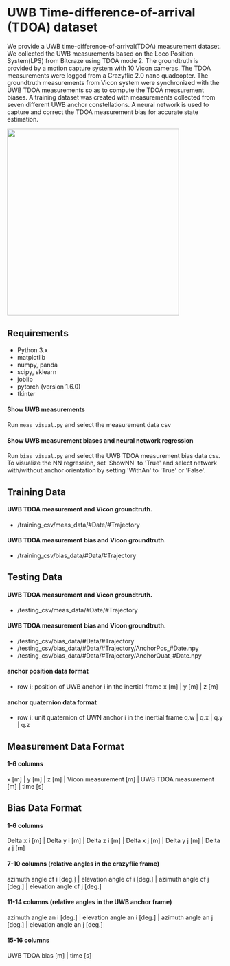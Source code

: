 # UWB Time-difference-of-arrival (TDOA) dataset
We provide a UWB time-difference-of-arrival(TDOA) measurement dataset. We collected the UWB measurements based on the Loco Position System(LPS) from Bitcraze using TDOA mode 2. The groundtruth is provided by a motion capture system with 10 Vicon cameras. The TDOA measurements were logged from a Crazyflie 2.0 nano quadcopter. The groundtruth measurements from Vicon system were synchronized with the UWB TDOA measurements so as to compute the TDOA measurement biases. A training dataset was created with measurements collected from seven different UWB anchor constellations. A neural network is used to capture and correct the TDOA measurement bias for accurate state estimation.    

<p align="left">
  <img width="400" height="435" src="./doc/block_diagram.png">
</p>

## Requirements

 - Python 3.x
 - matplotlib
 - numpy, panda
 - scipy, sklearn
 - joblib
 - pytorch (version 1.6.0)
 - tkinter
 
#### Show UWB measurements
Run `meas_visual.py` and select the measurement data csv 

#### Show UWB measurement biases and neural network regression
Run `bias_visual.py` and select the UWB TDOA measurement bias data csv. To visualize the NN regression, set 'ShowNN' to 'True' and select network with/without anchor orientation by setting 'WithAn' to 'True' or 'False'.

## Training Data 
#### UWB TDOA measurement and Vicon groundtruth.
 - /training_csv/meas_data/#Date/#Trajectory
#### UWB TDOA measurement bias and Vicon groundtruth.
 - /training_csv/bias_data/#Data/#Trajectory

## Testing Data 
#### UWB TDOA measurement and Vicon groundtruth.
 - /testing_csv/meas_data/#Date/#Trajectory
#### UWB TDOA measurement bias and Vicon groundtruth.
 - /testing_csv/bias_data/#Data/#Trajectory
 - /testing_csv/bias_data/#Data/#Trajectory/AnchorPos_#Date.npy
 - /testing_csv/bias_data/#Data/#Trajectory/AnchorQuat_#Date.npy
#### anchor position data format
 - row i: position of UWB anchor i in the inertial frame 
 x [m] | y [m] | z [m] 
#### anchor quaternion data format
 - row i: unit quaternion of UWN anchor i in the inertial frame
 q.w | q.x | q.y | q.z  

## Measurement Data Format
#### 1-6 columns
x [m] | y [m] | z [m] | Vicon measurement [m] | UWB TDOA measurement [m] | time [s] 

## Bias Data Format
#### 1-6 columns
Delta x i [m] | Delta y i [m] | Delta z i [m] | Delta x j [m] | Delta y j [m] | Delta z j [m] 
#### 7-10 columns (relative angles in the crazyflie frame)
azimuth angle cf i [deg.] | elevation angle cf i [deg.] | azimuth angle cf j [deg.] | elevation angle cf j [deg.] 

#### 11-14 columns (relative angles in the UWB anchor frame)
azimuth angle an i [deg.] | elevation angle an i [deg.] | azimuth angle an j [deg.] | elevation angle an j [deg.] 

#### 15-16 columns
UWB TDOA bias [m] | time [s]

